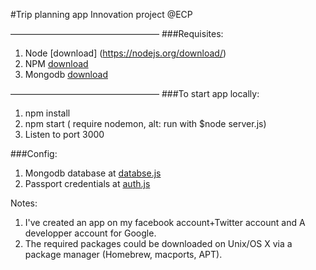 #Trip planning app
Innovation project @ECP 

—————————————————
###Requisites:
1. Node     [download] (https://nodejs.org/download/)
2.  NPM     [download](https://www.npmjs.com/package/npm)
3.  Mongodb  [download](https://www.mongodb.org/downloads)


—————————————————
###To start app locally:

1. npm install
2. npm start  ( require nodemon, alt: run with $node server.js)
3. Listen to port 3000

###Config: 
1. Mongodb database at [databse.js](config/database.js)
2.  Passport credentials at [auth.js](config/auth.js)

Notes:

1.  I've created an app on my facebook account+Twitter account and A developper account for Google. 
2.  The required packages could be downloaded on Unix/OS X via a package manager (Homebrew, macports, APT). 


